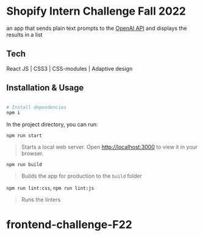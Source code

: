 # Shopify Intern Challenge Fall 2022
an app that sends plain text prompts to the [OpenAI API](https://openai.com/api/) and displays the results in a list

## Tech
React JS | CSS3 | CSS-modules | Adaptive design

## Installation & Usage

```bash

# Install dependencies
npm i
```
In the project directory, you can run:

`npm run start`
> Starts a local web server. Open [http://localhost:3000](http://localhost:3000) to view it in your browser.

`npm run build`
> Builds the app for production to the `build` folder

`npm run lint:css`, `npm run lint:js`
> Runs the linters

# frontend-challenge-F22
